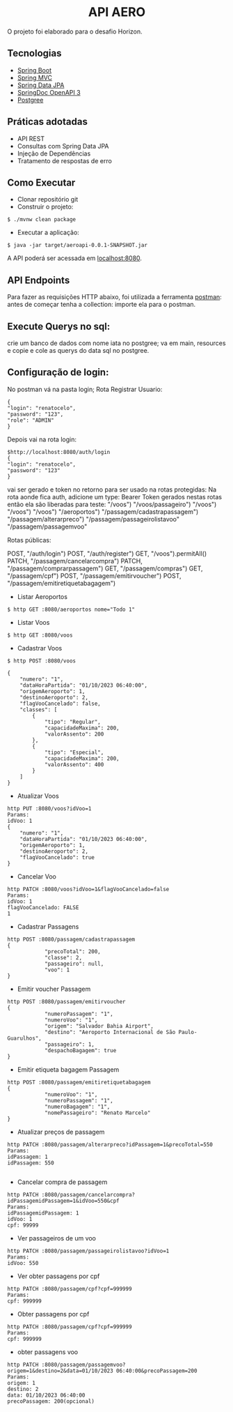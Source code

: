 <h1 align="center">
  API AERO
</h1>


O projeto foi elaborado para o desafio Horizon.

## Tecnologias
 
- [Spring Boot](https://spring.io/projects/spring-boot)
- [Spring MVC](https://docs.spring.io/spring-framework/reference/web/webmvc.html)
- [Spring Data JPA](https://spring.io/projects/spring-data-jpa)
- [SpringDoc OpenAPI 3](https://springdoc.org/v2/#spring-webflux-support)
- [Postgree](https://www.postgresql.org/download/)

## Práticas adotadas

- API REST
- Consultas com Spring Data JPA
- Injeção de Dependências
- Tratamento de respostas de erro


## Como Executar

- Clonar repositório git
- Construir o projeto:
```
$ ./mvnw clean package
```
- Executar a aplicação:
```
$ java -jar target/aeroapi-0.0.1-SNAPSHOT.jar
```

A API poderá ser acessada em [localhost:8080](http://localhost:8080).


## API Endpoints

Para fazer as requisições HTTP abaixo, foi utilizada a ferramenta [postman](https://www.postman.com/downloads/):
antes de começar tenha a collection:
importe ela  para o postman.

## Execute Querys no sql:
crie um banco de dados com nome iata no postgree;
va em main, resources e copie e cole as querys do data sql no postgree.
## Configuração de login:
No postman vá na pasta login;
Rota Registrar Usuario:
```
{
"login": "renatocelo",
"password": "123",
"role": "ADMIN"  
}
```
Depois vai na rota login:
```
$http://localhost:8080/auth/login
{
"login": "renatocelo",
"password": "123"  
}
```
vai ser gerado e token no retorno para ser usado na rotas protegidas:
Na rota aonde fica auth, adicione um type: Bearer Token gerados nestas rotas então ela são 
liberadas para teste:
 "/voos")
"/voos/passageiro")
"/voos")
 "/voos")
"/voos")
 "/aeroportos")
 "/passagem/cadastrapassagem")
 "/passagem/alterarpreco")
 "/passagem/passageirolistavoo"
"/passagem/passagemvoo"

Rotas públicas:

POST, "/auth/login")
POST, "/auth/register")
GET, "/voos").permitAll()
PATCH, "/passagem/cancelarcompra")
PATCH, "/passagem/comprarpassagem")
GET, "/passagem/compras")
GET, "/passagem/cpf")
POST, "/passagem/emitirvoucher")
POST, "/passagem/emitiretiquetabagagem")

- Listar Aeroportos
```
$ http GET :8080/aeroportos nome="Todo 1" 

```

- Listar Voos
```
$ http GET :8080/voos
```

- Cadastrar Voos
```
$ http POST :8080/voos 

{
    "numero": "1",
    "dataHoraPartida": "01/10/2023 06:40:00",
    "origemAeroporto": 1,
    "destinoAeroporto": 2,
    "flagVooCancelado": false,
    "classes": [
        {
            "tipo": "Regular",
            "capacidadeMaxima": 200,
            "valorAssento": 200
        },
        {
            "tipo": "Especial",
            "capacidadeMaxima": 200,
            "valorAssento": 400
        }
    ]
}
```

- Atualizar Voos
```
http PUT :8080/voos?idVoo=1
Params:
idVoo: 1
{
    "numero": "1",
    "dataHoraPartida": "01/10/2023 06:40:00",
    "origemAeroporto": 1,
    "destinoAeroporto": 2,
    "flagVooCancelado": true
}
```

- Cancelar Voo
```
http PATCH :8080/voos?idVoo=1&flagVooCancelado=false
Params:
idVoo: 1
flagVooCancelado: FALSE
1
```

- Cadastrar Passagens
```
http POST :8080/passagem/cadastrapassagem
{ 
            "precoTotal": 200,
            "classe": 2,
            "passageiro": null,
            "voo": 1
}    
```
- Emitir voucher Passagem
```
http POST :8080/passagem/emitirvoucher
{ 
            "numeroPassagem": "1",
            "numeroVoo": "1",
            "origem": "Salvador Bahia Airport",
            "destino": "Aeroporto Internacional de São Paulo-Guarulhos",
            "passageiro": 1,
            "despachoBagagem": true
}         
```
- Emitir etiqueta bagagem Passagem
```
http POST :8080/passagem/emitiretiquetabagagem
{ 
            "numeroVoo": "1",
            "numeroPassagem": "1",
            "numeroBagagem": "1",
            "nomePassageiro": "Renato Marcelo"
}         
```
- Atualizar preços de passagem
```
http PATCH :8080/passagem/alterarpreco?idPassagem=1&precoTotal=550
Params:
idPassagem: 1
idPassagem: 550
    
```
- Cancelar compra de passagem
```
http PATCH :8080/passagem/cancelarcompra?idPassagemidPassagem=1&idVoo=550&cpf
Params:
idPassagemidPassagem: 1
idVoo: 1
cpf: 99999
```

- Ver passageiros de um voo
```
http PATCH :8080/passagem/passageirolistavoo?idVoo=1
Params:
idVoo: 550

```

- Ver obter passagens por cpf
```
http PATCH :8080/passagem/cpf?cpf=999999
Params:
cpf: 999999

```
- Obter passagens por cpf
```
http PATCH :8080/passagem/cpf?cpf=999999
Params:
cpf: 999999

```
- obter passagens voo
```
http PATCH :8080/passagem/passagemvoo?origem=1&destino=2&data=01/10/2023 06:40:00&precoPassagem=200
Params:
origem: 1
destino: 2
data: 01/10/2023 06:40:00
precoPassagem: 200(opcional)
```
